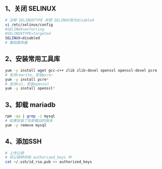 

## 1、关闭 SELINUX
```bash
# 注释 SELINUXTYPE 并把 SELINUX改为disabled
vi /etc/selinux/config
#SELINUX=enforcing
#SELINUXTYPE=targeted
SELINUX=disabled
# 重启服务器
```

## 2、安装常用工具库
```bash
yum -y install wget gcc-c++ zlib zlib-devel openssl openssl-devel pcre pcre-devel
# 支持rewrite，安装pcre:
yum -y install pcre*
# 支持ssl，安装openssl
yum -y install openssl*
```

## 3、卸载  mariadb
```bash
rpm -qa | grep -i mysql
# 如果安装了先卸载旧的版本    
yum -y remove mysql
```

## 4、添加SSH
```bash
# 上传公钥
# 将公钥转存到 authorized_keys 中
cat ~/.ssh/id_rsa.pub >> authorized_keys
```